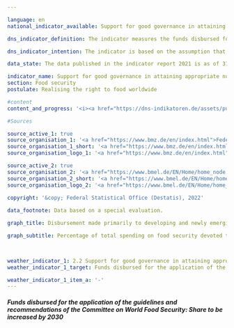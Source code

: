 ```yaml
---

language: en    
national_indicator_available: Support for good governance in attaining appropriate nutrition worldwide    

dns_indicator_definition: The indicator measures the funds disbursed for the application of the relevant international standards and recommendations on the realisation of the right to food (defined according to the Global Strategic Framework of the UN Committee on World Food Security (CFS)) as a percentage of total spending on food security.<br><br>    

dns_indicator_intention: The indicator is based on the assumption that the promotion of the application of international guidelines and recommendations on food security can improve the food situation and thus make an important contribution to the fulfilment of SDG 2 and the realisation of the right to food.<br>The indicator measures the German contribution to enhancing good governance in the context of efforts to promote food security. The proportion of funds disbursed for food security that is used for governance is to increase accordingly by 2030.    

data_state: The data published in the indicator report 2021 is as of 31.12.2020. The data shown on the DNS-Online-Platform is updated regularly, so that more current data may be available online than published in the indicator report 2021.    

indicator_name: Support for good governance in attaining appropriate nutrition worldwide    
section: Food security    
postulate: Realising the right to food worldwide    

#content     
content_and_progress: '<i><a href="https://dns-indikatoren.de/assets/publications/reports/en/2021.pdf">Text from the Indicator Report 2021 </a></i><br>The collection of data for the indicator is undertaken by the Federal Ministry of Food and Agriculture (BMEL) and the Federal Ministry for Economic Cooperation and Development (BMZ). To this end, all project and programme documents relating to food security projects are examined. The initial survey for 2016 was reviewed externally. That validation revealed that the data collection criteria and the definition of good governance needed to be specified in order to ensure comparability of the results. The methodology was subsequently revised.<br>A project is now counted if the objective, the effect matrix or the project description (a) specifically names a guideline or recommendation of the Global Strategic Framework for Food Security and Nutrition, or (b) a core element of the content of a guideline/recommendation is a substantial part of the project, and the project simultaneously aims to improve legal, institutional or political conditions. There must be congruity with the recording of the related spending as official development assistance (ODA).<br>In 2016, EUR 148 million of ODA for food security fell under the subheading of governance. On the basis of the revised methodology, this amount corresponds to 16.7% of the total expenditure of EUR 887 million. Both the total expenditure and the expenditure under the subheading of governance are thus considerably lower than the values calculated before the methodology was revised, which put governance expenditure for 2016 at 32% of a total of EUR 1,472 million. This is primarily due to a redefinition of the concept of governance and the use of an additional criterion in the form of the OECD governance indicator or, alternatively, of the governance criteria used in German development cooperation. <br>In 2018, a total of EUR 223 million, or 18.3% of the total expenditure of EUR 1,215 million on ODA for food security, fell under the subheading of governance. Compared with the total amount of official development assistance, however, the proportions allocated to both governance and food security are small. In 2018, for example, total spending on ODA amounted to EUR 25 billion. Of that amount, 4.9% went to food security and 0.9% to good governance within the realm of food security.<br>The indicator represents one facet of Germany’s contribution to the achievement of SDG 2. In recent years the overall situation in the countries with which Germany engages in development cooperation initially showed a considerable improvement. According to figures from the United Nations Food and Agriculture Organization (FAO), the percentage of people suffering from undernourishment in these partner countries fell from 19% in the year 2000 to 14% in 2015. Current FAO estimates, however, indicate that the undernourishment rate has been rising worldwide since 2015 and that 280 million people were undernourished in 2018. That corresponds to 11% of the world’s population.'    

#Sources    

source_active_1: true
source_organisation_1: '<a href="https://www.bmz.de/en/index.html">Federal Ministry for Economic Cooperation and Development</a>'
source_organisation_1_short: '<a href="https://www.bmz.de/en/index.html">Federal Ministry for Economic Cooperation and Development</a>'
source_organisation_logo_1: '<a href="https://www.bmz.de/en/index.html"><img src="https://dnsUpgradeEnvironment.github.io/dns-indicators/en/public/OrgImgDe/bmz.png" alt="Federal Ministry for Economic Cooperation and Development" title=" Click here to visit the homepage of the organizationFederal Ministry for Economic Cooperation and Development" style="height:60px; width:148px; border: transparent"/></a>'

source_active_2: true
source_organisation_2: '<a href="https://www.bmel.de/EN/Home/home_node.html">Federal Ministry of Food and Agriculture</a>'
source_organisation_2_short: '<a href="https://www.bmel.de/EN/Home/home_node.html">Federal Ministry of Food and Agriculture</a>'
source_organisation_logo_2: '<a href="https://www.bmel.de/EN/Home/home_node.html"><img src="https://dnsUpgradeEnvironment.github.io/dns-indicators/en/public/OrgImgDe/bmel.png" alt="Federal Ministry of Food and Agriculture" title=" Click here to visit the homepage of the organizationFederal Ministry of Food and Agriculture" style="height:60px; width:148px; border: transparent"/></a>'
    
copyright: '&copy; Federal Statistical Office (Destatis), 2022'    

data_footnote: Data based on a special evaluation.    

graph_title: Disbursement made primarily to developing and newly emerging countries to support good governance in the context of efforts to promote food security    

graph_subtitle: Percentage of total spending on food security devoted to good governance    

            

weather_indicator_1: 2.2 Support for good governance in attaining appropriate nutrition world-wide
weather_indicator_1_target: Funds disbursed for the application of the guidelines and recommendations of the UN Committee on World Food Security (CFS) to be increased appropriately as a percentage of total spending on food security by 2030

weather_indicator_1_item_a: '-'    
---
```



<div>
  <div class="my-header">
    <h5>Funds disbursed for the application of the guidelines and recommendations of the Committee on World Food Security: Share to be increased by 2030
    </h5>
  </div>
  <div class="my-header-note">
  </div>
</div>
